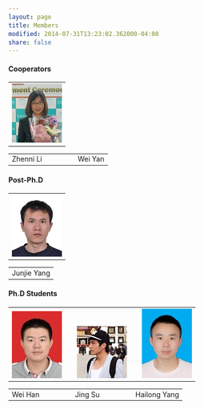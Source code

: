 ```yaml
---
layout: page
title: Members
modified: 2014-07-31T13:23:02.362000-04:00
share: false
---
```


<h4> Cooperators </h4>  
 <div><table><tr><td>
       <img src="../images/zhenni.jpg">      	
      </td></tr></table></div>

 <div><table><tr><td>
       Zhenni Li
       &nbsp;&nbsp;&nbsp;&nbsp;&nbsp;
      	&nbsp;&nbsp;&nbsp;&nbsp;&nbsp;
       &nbsp;&nbsp;&nbsp;&nbsp;&nbsp;
      	Wei Yan
 </td></tr></table></div>  
 
<h4> Post-Ph.D </h4>  
 <div><table><tr><td>
  <img src="../images/junjie.jpg">  
      </td></tr></table></div>

 <div><table><tr><td>
       <a "yangjunjie0807@163.com">Junjie Yang</a>
 </td></tr></table></div>  
 
<h4> Ph.D Students </h4> 

 <div><table><tr><td>
       <img src="../images/weihan.jpg">      	
       	&nbsp;&nbsp;&nbsp;&nbsp;&nbsp;&nbsp;
       <img src="../images/jingsu.jpg">      	
       	&nbsp;&nbsp;&nbsp;&nbsp;&nbsp;&nbsp;
      		<img src="../images/hailong.jpg">
      </td></tr></table></div>

 <div><table><tr><td>
       Wei Han
       &nbsp;&nbsp;&nbsp;&nbsp;&nbsp;
      	&nbsp;&nbsp;&nbsp;&nbsp;&nbsp;
       &nbsp;&nbsp;&nbsp;&nbsp;&nbsp;
      	Jing Su
       &nbsp;&nbsp;&nbsp;&nbsp;&nbsp;
      	&nbsp;&nbsp;&nbsp;&nbsp;&nbsp;
       &nbsp;&nbsp;&nbsp;&nbsp;&nbsp;
       Hailong Yang
 </td></tr></table></div>  

